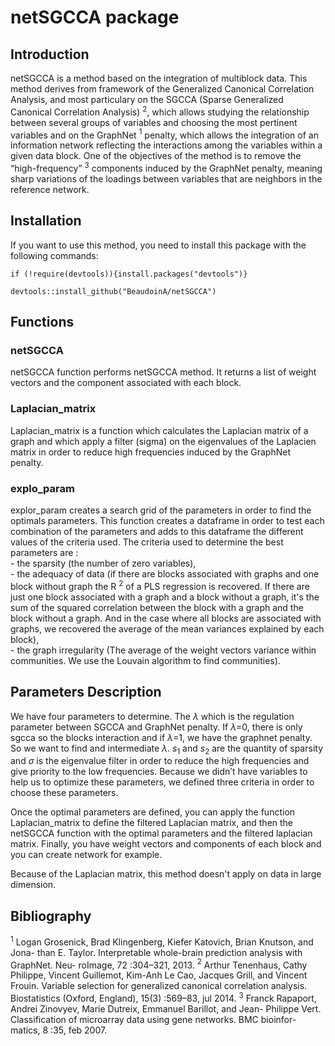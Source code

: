 # netSGCCA package


## Introduction ##

netSGCCA is a method based on the integration of multiblock data. This method derives from framework of the Generalized Canonical Correlation Analysis, and most particulary on the SGCCA (Sparse Generalized Canonical Correlation Analysis) $^2$, which allows studying the relationship between several groups of variables and choosing the most pertinent variables and on the GraphNet $^1$ penalty, which allows the integration of an information network reflecting the interactions among the variables within a given data block. One of the objectives of the method is to remove the “high-frequency” $^3$ components induced by the GraphNet penalty, meaning sharp variations of the loadings between variables that are neighbors in the reference network. 


## Installation ##
If you want to use this method, you need to install this package with the following commands:
```{r, eval=FALSE }
if (!require(devtools)){install.packages("devtools")}

devtools::install_github("BeaudoinA/netSGCCA")
```


## Functions ##

### netSGCCA 
netSGCCA function performs netSGCCA method. It returns a list of weight vectors and the component associated with each block.

### Laplacian_matrix
Laplacian_matrix is a function which calculates the Laplacian matrix of a graph and which apply a filter (sigma) on the eigenvalues of the Laplacien matrix in order to reduce high frequencies induced by the GraphNet penalty.

### explo_param 
explor_param creates a search grid of the parameters in order to find the optimals parameters.
This function creates a dataframe in order to test each combination of the parameters and adds to this
dataframe the different values of the criteria used.
The criteria used to determine the best parameters are : <br/>
    - the sparsity (the number of zero variables),<br/>
    - the adequacy of data (if there are blocks associated with graphs and one block without graph the R $^2$ of a PLS regression is recovered. If there are just one block associated with a graph and a block without a graph, it's the sum of the squared correlation between the block with a graph and the block without a graph. And in the case where all blocks are associated with graphs, we recovered the average of the mean variances explained by each block),<br/>
    - the graph irregularity (The average of the weight vectors variance within communities. We use the Louvain algorithm to find communities).



## Parameters Description ##

We have four parameters to determine. The $\lambda$ which is the regulation parameter between SGCCA and GraphNet penalty. If $\lambda$=0, there is only sgcca so the blocks interaction and if $\lambda$=1, we have the graphnet penalty. So we want to find and intermediate $\lambda$. $s_1$ and $s_2$ are the quantity of sparsity and $\sigma$ is the eigenvalue filter in order to reduce the high frequencies and give priority to the low frequencies. Because we didn’t have variables to help us to optimize these parameters, we defined three criteria in order to choose these parameters. 

Once the optimal parameters are defined, you can apply the function Laplacian_matrix to define the filtered Laplacian matrix, and then the netSGCCA function with the optimal parameters and the filtered laplacian matrix. Finally, you have weight vectors and components of each block and you can create network for example.  

Because of the Laplacian matrix, this method doesn't apply on data in large dimension.


## Bibliography
$^1$ Logan Grosenick, Brad Klingenberg, Kiefer Katovich, Brian Knutson, and Jona- than E. Taylor. Interpretable whole-brain prediction analysis with GraphNet. Neu- roImage, 72 :304–321, 2013.
$^2$ Arthur Tenenhaus, Cathy Philippe, Vincent Guillemot, Kim-Anh Le Cao, Jacques Grill, and Vincent Frouin. Variable selection for generalized canonical correlation analysis. Biostatistics (Oxford, England), 15(3) :569–83, jul 2014.
$^3$ Franck Rapaport, Andrei Zinovyev, Marie Dutreix, Emmanuel Barillot, and Jean- Philippe Vert. Classification of microarray data using gene networks. BMC bioinfor- matics, 8 :35, feb 2007.

